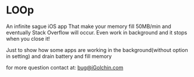 # LOOp
An infinite sague iOS app
That make your memory fill 50MB/min and eventually Stack Overflow will occur. 
Even work in background and it stops when you close it!

Just to show how some apps are working in the background(without option in setting) and drain battery and fill memory

for more question contact at:
bug@iGolchin.com
